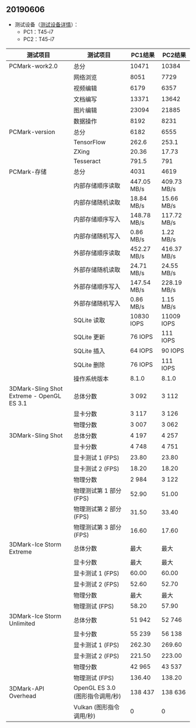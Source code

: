 ## 20190606
- 测试设备（[测试设备详情](https://github.com/openthos/app-testing-results/blob/master/list/%E6%B5%8B%E8%AF%95%E8%AE%BE%E5%A4%87%E5%88%97%E8%A1%A8%E6%96%B0.md)）：
   - PC1：T45-i7
   - PC2：T45-i7
   
|测试项目|测试项目|PC1结果|PC2结果|
|-----|-----|-----|-----|
|PCMark-work2.0|总分|10471|10384|
||网络浏览|8051|7729|
||视频编辑|6179|6357|
||文档编写|13371|13642|
||图片编辑|23094|21885|
||数据操作|8192|8231|
|PCMark-version|总分|6182|6555|
||TensorFlow|262.6|253.1|
||ZXing|20.36|17.73|
||Tesseract|791.5|791|
|PCMark-存储|总分|4031|4619|
||内部存储顺序读取|447.05 MB/s|409.73 MB/s|
||内部存储随机读取|18.84 MB/s|15.66 MB/s|
||内部存储顺序写入|148.78 MB/s|117.72 MB/s|
||内部存储随机写入|0.86 MB/s|1.22 MB/s|
||外部存储顺序读取|452.27 MB/s|416.37 MB/s|
||外部存储随机读取|24.71 MB/s|24.55 MB/s|
||外部存储顺序写入|147.54 MB/s|228.19 MB/s|
||外部存储随机写入|0.86 MB/s|1.15 MB/s|
||SQLite 读取|10830 IOPS|11009 IOPS|
||SQLite 更新|76 IOPS|111 IOPS|
||SQLite 插入|64 IOPS|90 IOPS|
||SQLite 删除|76 IOPS|111 IOPS|
||操作系统版本|8.1.0|8.1.0|
|3DMark-Sling Shot Extreme - OpenGL ES 3.1|总体分数|3 092|3 112| 
||显卡分数|3 117|3 126|
||物理分数|3 007|3 062|
|3DMark-Sling Shot|总体分数|4 197               |4 257
||显卡分数|4 748               |4 751
||显卡测试 1 (FPS)|23.80       |23.80
||显卡测试 2 (FPS)|18.20       |18.20
||物理分数|2 984               |3 122
||物理测试第 1 部分 (FPS)|52.90|51.00
||物理测试第 2 部分 (FPS)|31.50|33.40
||物理测试第 3 部分 (FPS)|16.60|17.60
|3DMark-Ice Storm Extreme|总体分数|最大           |最大
||显卡分数|最大           |最大
||显卡测试 1 (FPS)|60.00  |60.00
||显卡测试 2 (FPS)|52.60  |52.70
||物理分数|最大           |最大
||物理测试 (FPS)|58.20    |57.90
|3DMark-Ice Storm Unlimited|总体分数|51 942           |52 746
||显卡分数|55 239           |56 138
||显卡测试 1 (FPS)|262.30   |269.60
||显卡测试 2 (FPS)|221.50   |223.00
||物理分数|42 965           |43 537
||物理测试 (FPS)|136.40     |138.20
|3DMark-API Overhead|OpenGL ES 3.0 (图形指令调用/秒)|138 437|138 636
||Vulkan (图形指令调用/秒)|0             |0
